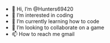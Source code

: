 - 👋 Hi, I’m @Hunters69420
- 👀 I’m interested in coding
- 🌱 I’m currently learning how to code
- 💞️ I’m looking to collaborate on a game
- 📫 How to reach me gmail

<!---
Hunters69420/Hunters69420 is a ✨ special ✨ repository because its `README.md` (this file) appears on your GitHub profile.
You can click the Preview link to take a look at your changes.
--->
